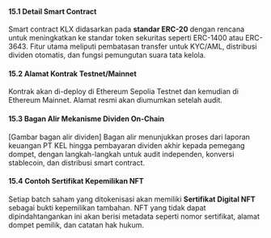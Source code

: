 #### 15.1 Detail Smart Contract
Smart contract KLX didasarkan pada **standar ERC-20** dengan rencana untuk meningkatkan ke standar token sekuritas seperti ERC-1400 atau ERC-3643. Fitur utama meliputi pembatasan transfer untuk KYC/AML, distribusi dividen otomatis, dan fungsi pemungutan suara tata kelola.

#### 15.2 Alamat Kontrak Testnet/Mainnet
Kontrak akan di-deploy di Ethereum Sepolia Testnet dan kemudian di Ethereum Mainnet. Alamat resmi akan diumumkan setelah audit.

#### 15.3 Bagan Alir Mekanisme Dividen On-Chain
[Gambar bagan alir dividen]
Bagan alir menunjukkan proses dari laporan keuangan PT KEL hingga pembayaran dividen akhir kepada pemegang dompet, dengan langkah-langkah untuk audit independen, konversi stablecoin, dan distribusi smart contract.

#### 15.4 Contoh Sertifikat Kepemilikan NFT
Setiap batch saham yang ditokenisasi akan memiliki **Sertifikat Digital NFT** sebagai bukti kepemilikan tambahan. NFT yang tidak dapat dipindahtangankan ini akan berisi metadata seperti nomor sertifikat, alamat dompet pemilik, dan catatan hak hukum.